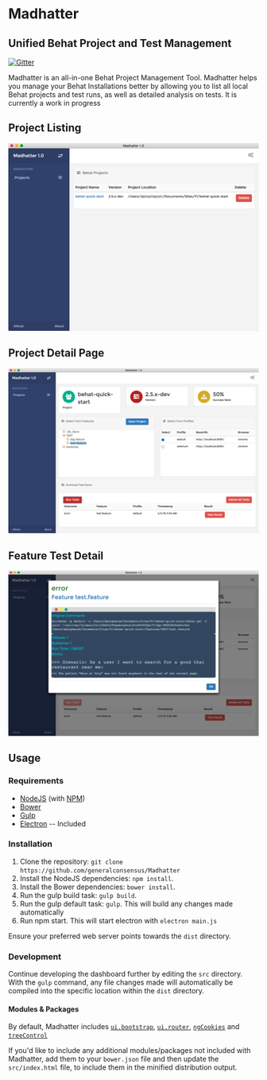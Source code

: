 # Madhatter 
## Unified Behat Project and Test Management
[![Gitter](https://badges.gitter.im/generalconsensus/Madhatter.svg)](https://gitter.im/generalconsensus/Madhatter?utm_source=badge&utm_medium=badge&utm_campaign=pr-badge)

Madhatter is an all-in-one Behat Project Management Tool. Madhatter helps you manage your Behat Installations better by allowing you to list all local Behat projects and test runs, as well as detailed analysis on tests. It is currently a work in progress

## Project Listing
![Project Listing](/img/demo_2.png "Project Listing")
## Project Detail Page
![Project Detail Page](/img/demo_1.png "Project Detail Page")
## Feature Test Detail
![Feature Test Detail](/img/demo_3.png "Feature Test Detail")

## Usage
### Requirements
* [NodeJS](http://nodejs.org/) (with [NPM](https://www.npmjs.org/))
* [Bower](http://bower.io)
* [Gulp](http://gulpjs.com)
* [Electron](http://electron.atom.io) -- Included

### Installation
1. Clone the repository: `git clone https://github.com/generalconsensus/Madhatter`
2. Install the NodeJS dependencies: `npm install`.
3. Install the Bower dependencies: `bower install`.
4. Run the gulp build task: `gulp build`.
5. Run the gulp default task: `gulp`. This will build any changes made automatically
6. Run npm start. This will start electron with `electron main.js`

Ensure your preferred web server points towards the `dist` directory.

### Development
Continue developing the dashboard further by editing the `src` directory. With the `gulp` command, any file changes made will automatically be compiled into the specific location within the `dist` directory.

#### Modules & Packages
By default, Madhatter includes [`ui.bootstrap`](http://angular-ui.github.io/bootstrap/), [`ui.router`](https://github.com/angular-ui/ui-router), [`ngCookies`](https://docs.angularjs.org/api/ngCookies) and [`treeControl`](https://wix.github.io/angular-tree-control/)

If you'd like to include any additional modules/packages not included with Madhatter, add them to your `bower.json` file and then update the `src/index.html` file, to include them in the minified distribution output.


